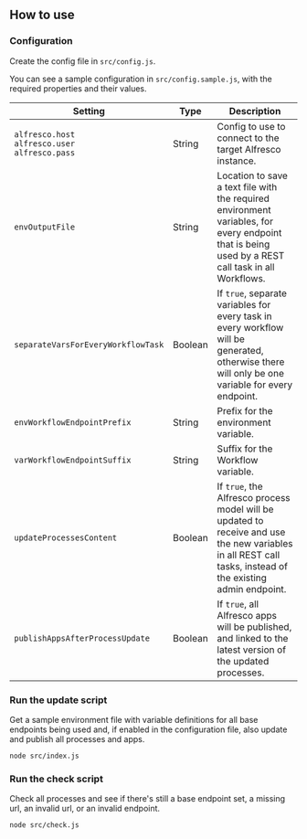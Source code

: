 ## How to use

### Configuration
Create the config file in `src/config.js`.

You can see a sample configuration in `src/config.sample.js`, with the required properties and their values.

| Setting | Type | Description |
| ------- | ---- | ----------- |
| `alfresco.host`<br>`alfresco.user`<br>`alfresco.pass` | String | Config to use to connect to the target Alfresco instance. |
| `envOutputFile` | String | Location to save a text file with the required environment variables, for every endpoint that is being used by a REST call task in all Workflows. |
| `separateVarsForEveryWorkflowTask` | Boolean | If `true`, separate variables for every task in every workflow will be generated, otherwise there will only be one variable for every endpoint. |
| `envWorkflowEndpointPrefix` | String | Prefix for the environment variable. |
| `varWorkflowEndpointSuffix` | String | Suffix for the Workflow variable. |
| `updateProcessesContent` | Boolean | If `true`, the Alfresco process model will be updated to receive and use the new variables in all REST call tasks, instead of the existing admin endpoint. |
| `publishAppsAfterProcessUpdate` | Boolean | If `true`, all Alfresco apps will be published, and linked to the latest version of the updated processes. |


### Run the update script
Get a sample environment file with variable definitions for all base endpoints being used and, if enabled in the configuration file, also update and publish all processes and apps.
```
node src/index.js
```

### Run the check script
Check all processes and see if there's still a base endpoint set, a missing url, an invalid url, or an invalid endpoint.
```
node src/check.js
```
